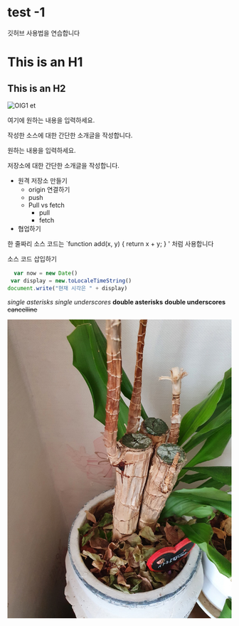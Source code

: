 # test -1
깃허브 사용법을 연습합니다

This is an H1
=============

This is an H2
-------------

![OIG1 et](https://github.com/allemandgranda/test-1/assets/166183928/f658854d-7456-4e7e-bc54-5577bd345c40)


여기에 원하는 내용을 입력하세요.

작성한 소스에 대한 간단한 소개글을 작성합니다.

원하는 내용을 입력하세요.

저장소에 대한 간단한 소개글을 작성합니다.

+ 원격 저장소 만들기
  - origin 연결하기
  - push
  + Pull vs fetch
    * pull
    * fetch
+ 협업하기

한 줄짜리 소스 코드는 `function add(x, y) { return x + y; } ' 처럼 사용합니다

소스 코드 삽입하기
```javascript
  var now = new Date()
 var display = new.toLocaleTimeString()
document.write("현재 시각은 " + display)
```

*single asterisks*
_single underscores_
**double asterisks**
__double underscores__
~~cancelline~~

![houseplant](./images/houseplant1.jpg)
